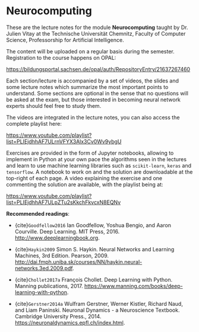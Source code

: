 # Neurocomputing


These are the lecture notes for the module **Neurocomputing** taught by Dr. Julien Vitay at the Technische Universität Chemnitz, Faculty of Computer Science, Professorship for Artificial Intelligence. 

The content will be uploaded on a regular basis during the semester. Registration to the course happens on OPAL:

<https://bildungsportal.sachsen.de/opal/auth/RepositoryEntry/21637267460>

Each section/lecture is accompanied by a set of videos, the slides and some lecture notes which summarize the most important points to understand. Some sections are optional in the sense that no questions will be asked at the exam, but those interested in becoming neural network experts should feel free to study them.

The videos are integrated in the lecture notes, you can also access the complete playlist here:

<https://www.youtube.com/playlist?list=PLIEjdhhAF7ULrnVFYX3Alx3Cv0Wv9ybgU>

Exercises are provided in the form of Jupyter notebooks, allowing to implement in Python at your own pace the algorithms seen in the lectures and learn to use machine learning libraries such as `scikit-learn`, `keras` and `tensorflow`. A notebook to work on and the solution are downloadable at the top-right of each page. A video explaining the exercise and one commenting the solution are available, with the playlist being at:

<https://www.youtube.com/playlist?list=PLIEjdhhAF7ULpZTu2sKkchFkvcxN8EQNv>

**Recommended readings**:

* {cite}`Goodfellow2016` Ian Goodfellow, Yoshua Bengio, and Aaron Courville. Deep Learning. MIT Press, 2016. <http://www.deeplearningbook.org>.

* {cite}`Haykin2009` Simon S. Haykin. Neural Networks and Learning Machines, 3rd Edition. Pearson, 2009. <http://dai.fmph.uniba.sk/courses/NN/haykin.neural-networks.3ed.2009.pdf>.

* {cite}`Chollet2017a` François Chollet. Deep Learning with Python. Manning publications, 2017. <https://www.manning.com/books/deep-learning-with-python>.

* {cite}`Gerstner2014a` Wulfram Gerstner, Werner Kistler, Richard Naud, and Liam Paninski. Neuronal Dynamics - a Neuroscience Textbook. Cambridge University Press., 2014. <https://neuronaldynamics.epfl.ch/index.html>.

```{tableofcontents}
```